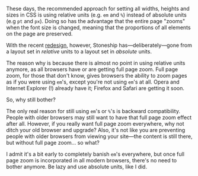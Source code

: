 These days, the recommended approach for setting all widths, heights and sizes in CSS is using relative units (e.g. `em` and `%`) instead of absolute units (e.g `pt` and `px`). Doing so has the advantage that the entire page "zooms" when the font size is changed, meaning that the proportions of all elements on the page are preserved.

With the recent [redesign](/journal/2008/minimal-earth/), however, Stoneship has—deliberately—gone from a layout set in _relative_ units to a layout set in _absolute_ units.

The reason why is because there is almost no point in using relative units anymore, as all browsers have or are getting full page zoom. Full page zoom, for those that don't know, gives browsers the ability to zoom pages as if you were using `em`'s, except you're not using `em`'s at all. Opera and Internet Explorer (!) already have it; Firefox and Safari are getting it soon.

So, why still bother?

The only real reason for still using `em`'s or `%`'s is backward compatibility. People with older browsers may still want to have that full page zoom effect after all. However, if you really want full page zoom everywhere, why not ditch your old browser and upgrade? Also, it's not like you are preventing people with older browsers from viewing your site—the content is still there, but without full page zoom… so what?

I admit it's a bit early to completely banish `em`'s everywhere, but once full page zoom is incorporated in all modern browsers, there's no need to bother anymore. Be lazy and use absolute units, like I did.
